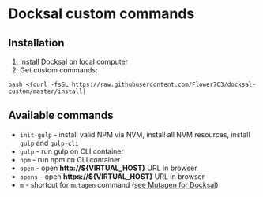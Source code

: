 # Docksal custom commands

## Installation

1. Install [Docksal](https://docksal.io/installation) on local computer
2. Get custom commands:

```
bash <(curl -fsSL https://raw.githubusercontent.com/Flower7C3/docksal-custom/master/install)
```

## Available commands

* `init-gulp` - install valid NPM via NVM, install all NVM resources, install `gulp` and `gulp-cli`
* `gulp` - run gulp on CLI container
* `npm` - run npm on CLI container
* `open` - open **http://${VIRTUAL_HOST}** URL in browser
* `opens` - open **https://${VIRTUAL_HOST}** URL in browser
* `m` - shortcut for `mutagen` command ([see Mutagen for Docksal](https://github.com/nicoschi/mutagen-for-docksal))
